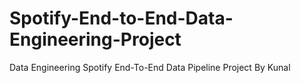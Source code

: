 # Spotify-End-to-End-Data-Engineering-Project
Data Engineering Spotify End-To-End Data Pipeline Project By Kunal

